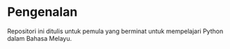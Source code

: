 # Pengenalan
Repositori ini ditulis untuk pemula yang berminat untuk mempelajari Python dalam Bahasa Melayu. 
